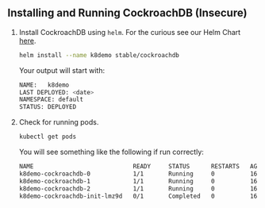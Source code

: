 ## Installing and Running CockroachDB (Insecure)

1. Install CockroachDB using `helm`.  For the curious see our Helm Chart [here](https://github.com/helm/charts/tree/master/stable/cockroachdb).
    ```bash
    helm install --name k8demo stable/cockroachdb
    ```
    
    Your output will start with:
    ```bash
    NAME:   k8demo
    LAST DEPLOYED: <date>
    NAMESPACE: default
    STATUS: DEPLOYED
    ```

2. Check for running pods.
    ```bash
    kubectl get pods
    ```
   
    You will see something like the following if run correctly:
    ```bash
    NAME                            READY     STATUS      RESTARTS   AGE
    k8demo-cockroachdb-0            1/1       Running     0          16s
    k8demo-cockroachdb-1            1/1       Running     0          16s
    k8demo-cockroachdb-2            1/1       Running     0          16s
    k8demo-cockroachdb-init-lmz9d   0/1       Completed   0          16s
    ```